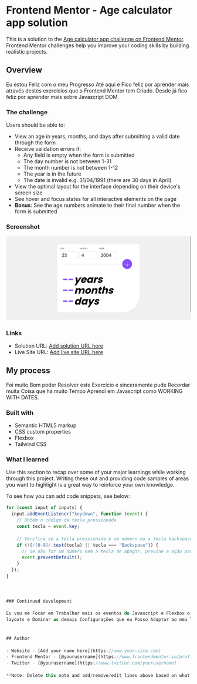 # Frontend Mentor - Age calculator app solution

This is a solution to the [Age calculator app challenge on Frontend Mentor](https://www.frontendmentor.io/challenges/age-calculator-app-dF9DFFpj-Q). Frontend Mentor challenges help you improve your coding skills by building realistic projects.

## Overview

Eu estou Feliz com o meu Progresso Até aqui e Fico feliz por aprender mais através destes
exercícios que o Frontend Mentor tem Criado. Desde já fico feliz por aprender mais sobre Javascript
DOM.

### The challenge

Users should be able to:

- View an age in years, months, and days after submitting a valid date through the form
- Receive validation errors if:
  - Any field is empty when the form is submitted
  - The day number is not between 1-31
  - The month number is not between 1-12
  - The year is in the future
  - The date is invalid e.g. 31/04/1991 (there are 30 days in April)
- View the optimal layout for the interface depending on their device's screen size
- See hover and focus states for all interactive elements on the page
- **Bonus**: See the age numbers animate to their final number when the form is submitted

### Screenshot

![](./screenshot.png)

### Links

- Solution URL: [Add solution URL here](https://your-solution-url.com)
- Live Site URL: [Add live site URL here](https://your-live-site-url.com)

## My process

Foi muito Bom poder Resolver este Exercício e sinceramente pude Recordar muita Coisa que
há muito Tempo Aprendi em Javascript como WORKING WITH DATES.

### Built with

- Semantic HTML5 markup
- CSS custom properties
- Flexbox
- Tailwind CSS

### What I learned

Use this section to recap over some of your major learnings while working through this project. Writing these out and providing code samples of areas you want to highlight is a great way to reinforce your own knowledge.

To see how you can add code snippets, see below:

```js
for (const input of inputs) {
  input.addEventListener("keydown", function (event) {
    // Obtém o código da tecla pressionada
    const tecla = event.key;

    // Verifica se a tecla pressionada é um número ou a tecla backspace
    if (!(/[0-9]/.test(tecla) || tecla === "Backspace")) {
      // Se não for um número nem a tecla de apagar, previne a ação padrão (não insere o caractere)
      event.preventDefault();
    }
  });
}



### Continued development

Eu vou me Focar em Trabalhar mais os eventos do Javascript e Flexbox o que é muito importante para os
layouts e Dominar as demais Configurações que eu Posso Adaptar ao meu Tailwind CSS.


## Author

- Website - [Add your name here](https://www.your-site.com)
- Frontend Mentor - [@yourusername](https://www.frontendmentor.io/profile/yourusername)
- Twitter - [@yourusername](https://www.twitter.com/yourusername)

**Note: Delete this note and add/remove/edit lines above based on what links you'd like to share.**

```
